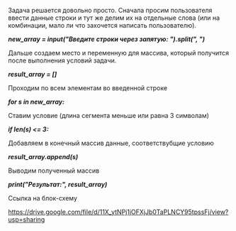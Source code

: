 
Задача решается довольно просто. Сначала просим пользователя ввести данные строки и тут же делим их на отдельные слова (или на комбинации, мало ли что захочется написать пользователю). 

***new_array = input("Введите строки через запятую: ").split(", ")***

Дальше создаем место и переменную для массива, который получится после выполнения условий задачи. 

***result_array = []***

Проходим по всем элементам во введенной строке

***for s in new_array:***

Ставим условие (длина сегмента меньше или равна 3 символам)
    
***if len(s) <= 3:***

Добавляем в конечный массив данные, соответствубщие условию

***result_array.append(s)***

Выводим полученный массив

***print("Результат:", result_array)***

Ссылка на блок-схему

https://drive.google.com/file/d/11X_ytNPj1jOFXjJb0TaPLNCY95tpssFj/view?usp=sharing 

